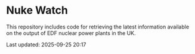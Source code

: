 # Nuke Watch

This repository includes code for retrieving the latest information available on the output of EDF nuclear power plants in the UK.

Last updated: 2025-09-25 20:17